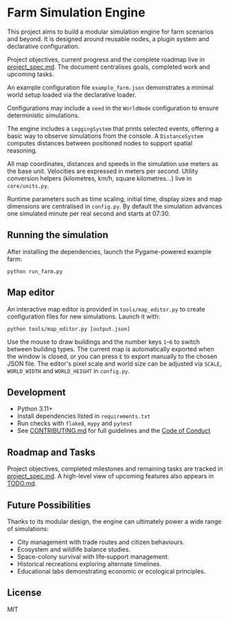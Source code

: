 # Farm Simulation Engine

This project aims to build a modular simulation engine for farm scenarios and beyond. It is designed around reusable nodes, a plugin system and declarative configuration.

Project objectives, current progress and the complete roadmap live in [project_spec.md](docs/specs/project_spec.md). The document centralises goals, completed work and upcoming tasks.

An example configuration file `example_farm.json` demonstrates a minimal world setup loaded via the declarative loader.

Configurations may include a `seed` in the `WorldNode` configuration to ensure
deterministic simulations.

The engine includes a `LoggingSystem` that prints selected events, offering a basic way to observe simulations from the console. A `DistanceSystem` computes distances between positioned nodes to support spatial reasoning.

All map coordinates, distances and speeds in the simulation use meters as the
base unit. Velocities are expressed in meters per second. Utility conversion
helpers (kilometres, km/h, square kilometres…) live in `core/units.py`.

Runtime parameters such as time scaling, initial time, display sizes and map
dimensions are centralised in `config.py`. By default the simulation advances
one simulated minute per real second and starts at 07:30.

## Running the simulation

After installing the dependencies, launch the Pygame-powered example farm:

```
python run_farm.py
```

## Map editor

An interactive map editor is provided in `tools/map_editor.py` to create
configuration files for new simulations. Launch it with:

```
python tools/map_editor.py [output.json]
```

Use the mouse to draw buildings and the number keys `1`–`6` to switch between
building types. The current map is automatically exported when the window is
closed, or you can press `E` to export manually to the chosen JSON file.
The editor's pixel scale and world size can be adjusted via `SCALE`,
`WORLD_WIDTH` and `WORLD_HEIGHT` in `config.py`.

## Development

* Python 3.11+
* Install dependencies listed in `requirements.txt`
* Run checks with `flake8`, `mypy` and `pytest`
* See [CONTRIBUTING.md](CONTRIBUTING.md) for full guidelines and the [Code of Conduct](CODE_OF_CONDUCT.md)

## Roadmap and Tasks

Project objectives, completed milestones and remaining tasks are tracked in [project_spec.md](docs/specs/project_spec.md). A high-level view of upcoming features also appears in [TODO.md](docs/checklists/todo.md).

## Future Possibilities

Thanks to its modular design, the engine can ultimately power a wide range of simulations:

- City management with trade routes and citizen behaviours.
- Ecosystem and wildlife balance studies.
- Space-colony survival with life‑support management.
- Historical recreations exploring alternate timelines.
- Educational labs demonstrating economic or ecological principles.

## License

MIT
